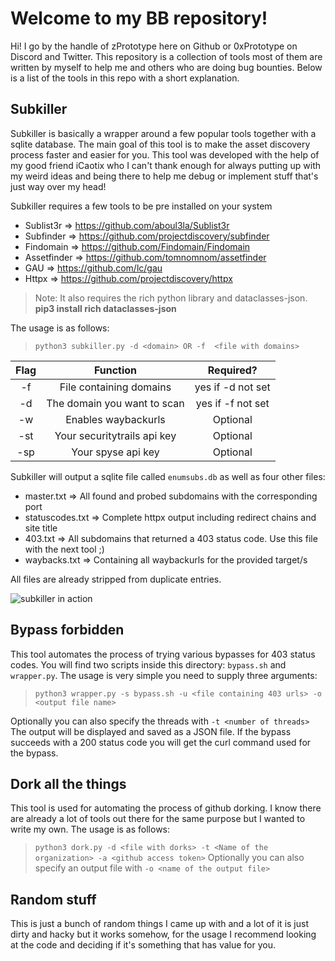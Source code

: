 
# Welcome to my BB repository!
Hi! I go by the handle of zPrototype here on Github or 0xPrototype on Discord and Twitter. This repository is a collection of tools most of them are written by myself to help me and others who are doing bug bounties. Below is a list of the tools in this repo with a short explanation.

## Subkiller
Subkiller is basically a wrapper around a few popular tools together with a sqlite database. The main goal of this tool is to make the asset discovery process faster and easier for you. This tool was developed with the help of my good friend iCaotix who I can't thank enough for always putting up with my weird ideas and being there to help me debug or implement stuff that's just way over my head!

Subkiller requires a few tools to be pre installed on your system
- Sublist3r => https://github.com/aboul3la/Sublist3r
- Subfinder => https://github.com/projectdiscovery/subfinder
- Findomain => https://github.com/Findomain/Findomain
- Assetfinder => https://github.com/tomnomnom/assetfinder
- GAU => https://github.com/lc/gau
- Httpx => https://github.com/projectdiscovery/httpx
> Note: It also requires the rich python library and dataclasses-json. **pip3 install rich dataclasses-json**

The usage is as follows:
> `python3 subkiller.py -d <domain> OR -f  <file with domains>`

| Flag|Function|Required?|
|:-------------:|:-------------:|:-----:|
|-f|File containing domains|yes if -d not set|
|-d|The domain you want to scan|yes if -f not set|
|-w|Enables waybackurls|Optional|
|-st|Your securitytrails api key|Optional|
|-sp|Your spyse api key|Optional|

Subkiller will output a sqlite file called `enumsubs.db` as well as four other files:
- master.txt => All found and probed subdomains with the corresponding port
- statuscodes.txt => Complete httpx output including redirect chains and site title
- 403.txt => All subdomains that returned a 403 status code. Use this file with the next tool ;)
- waybacks.txt => Containing all waybackurls for the provided target/s

All files are already stripped from duplicate entries.

![subkiller in action](https://i.imgur.com/138OH4X.png)

## Bypass forbidden
This tool automates the process of trying various bypasses for 403 status codes. You will find two scripts inside this directory: `bypass.sh` and `wrapper.py`. The usage is very simple you need to supply three arguments:
> `python3 wrapper.py -s bypass.sh -u <file containing 403 urls> -o <output file name>`

Optionally you can also specify the threads with `-t <number of threads>`
The output will be displayed and saved as a JSON file. If the bypass succeeds with a 200 status code you will get the curl command used for the bypass. 

## Dork all the things
This tool is used for automating the process of github dorking. I know there are already a lot of tools out there for the same purpose but I wanted to write my own. The usage is as follows:
> `python3 dork.py -d <file with dorks> -t <Name of the organization> -a <github access token>`
> Optionally you can also specify an output file with `-o <name of the output file>`

## Random stuff
This is just a bunch of random things I came up with and a lot of it is just dirty and hacky but it works somehow, for the usage I recommend looking at the code and deciding if it's something that has value for you.
